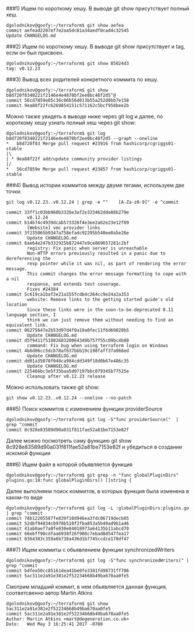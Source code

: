 ###1)
Ищем по короткому хешу. В выводе git show присутствует полный хеш. 

	dgolodnikov@goofy:~/terraform$ git show aefea
	commit aefead2207ef7e2aa5dc81a34aedf0cad4c32545
	Update CHANGELOG.md

###2)
Ищем по короткому хешу.  В выводе git show присутствует и tag, если он был присвоен.  

	dgolodnikov@goofy:~/terraform$ git show 85024d3
	tag: v0.12.23

###3)
Вывод всех родителей конкретного коммита по хешу. 

	dgolodnikov@goofy:~/terraform$ git show b8d720f8340221f2146e4e4870bf2ee0bc48f2d5^@
	commit 56cd7859e05c36c06b56d013b55a252d0bb7e158
	commit 9ea88f22fc6269854151c571162c5bcf958bee2b

Можно также увидеть в выводе ниже через git log и далее, по короткому хешу узнать полный хеш через git show:
	
	dgolodnikov@goofy:~/terraform$ git log b8d720f8340221f2146e4e4870bf2ee0bc48f2d5 --graph --oneline
	*   b8d720f83 Merge pull request #23916 from hashicorp/cgriggs01-stable
	|\
	| * 9ea88f22f add/update community provider listings
	|/
	*   56cd7859e Merge pull request #23857 from hashicorp/cgriggs01-stable

###4)
Вывод истории коммитов между двумя тегами, используем две точки.

	git log v0.12.23..v0.12.24 | grep -e ^"    [A-Za-z0-9]" -e ^commit

	commit 33ff1c03bb960b332be3af2e333462dde88b279e
    	    v0.12.24
	commit b14b74c4939dcab573326f4e3ee2a62e23e12f89
    	    [Website] vmc provider links
	commit 3f235065b9347a758efadc92295b540ee0a5e26e
    	    Update CHANGELOG.md
	commit 6ae64e247b332925b872447e9ce869657281c2bf
    	    registry: Fix panic when server is unreachable
    	    Non-HTTP errors previously resulted in a panic due to dereferencing the
    	    resp pointer while it was nil, as part of rendering the error message.
    	    This commit changes the error message formatting to cope with a nil
    	    response, and extends test coverage.
    	    Fixes #24384
	commit 5c619ca1baf2e21a155fcdb4c264cc9e24a2a353
    	    website: Remove links to the getting started guide's old location
    	    Since these links were in the soon-to-be-deprecated 0.11 language section, I
    	    think we can just remove them without needing to find an equivalent link.
	commit 06275647e2b53d97d4f0a19a0fec11f6d69820b5
    	    Update CHANGELOG.md
	commit d5f9411f5108260320064349b757f55c09bc4b80
    		command: Fix bug when using terraform login on Windows
	commit 4b6d06cc5dcb78af637bbb19c198faff37a066ed
    	    Update CHANGELOG.md
	commit dd01a35078f040ca984cdd349f18d0b67e486c35
    	    Update CHANGELOG.md
	commit 225466bc3e5f35baa5d07197bbc079345b77525e
    	    Cleanup after v0.12.23 release

Можно использовать также git show:
	
	git show v0.12.23..v0.12.24 --oneline --no-patch

###5)
Поиск коммитов с изменением функции providerSource
    
	dgolodnikov@goofy:~/terraform$ git log -S"func providerSource("  | grep ^commit
	commit 8c928e83589d90a031f811fae52a81be7153e82f

Далее можно посмотреть саму функцию git show 8c928e83589d90a031f811fae52a81be7153e82f и убедиться в создании искомой функции

###6)
Ищем файл в которой обьявляется функция

	dgolodnikov@goofy:~/terraform$ git grep -n "func globalPluginDirs"
	plugins.go:18:func globalPluginDirs() []string {

Далее выполняем поиск коммитов, в которых функция была изменена в каком-то виде
 
	dgolodnikov@goofy:~/terraform$ git log -L :globalPluginDirs:plugins.go | grep ^commit
	commit 78b12205587fe839f10d946ea3fdc06719decb05
	commit 52dbf94834cb970b510f2fba853a5b49ad9b1a46
	commit 41ab0aef7a0fe030e84018973a64135b11abcd70
	commit 66ebff90cdfaa6938f26f908c7ebad8d547fea17
	commit 8364383c359a6b738a436d1b7745ccdce178df47

###7)
Ищем коммиты с обьявлением функции synchronizedWriters

	dgolodnikov@goofy:~/terraform$ git log -S"func synchronizedWriters(" | grep ^commit
	commit bdfea50cc85161dea41be0fe3381fd98731ff786
	commit 5ac311e2a91e381e2f52234668b49ba670aa0fe5

Смотрим младший коммит, в нем обьявляется данная функция, соответсвенно автор Martin Atkins

	dgolodnikov@goofy:~/terraform$ git show 5ac311e2a91e381e2f52234668b49ba670aa0fe5
	commit 5ac311e2a91e381e2f52234668b49ba670aa0fe5
	Author: Martin Atkins <mart@degeneration.co.uk>
	Date:   Wed May 3 16:25:41 2017 -0700



